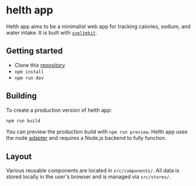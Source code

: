 # helth app

Helth app aims to be a minimalist web app for tracking calories, sodium, and water intake. It is built with [`sveltekit`](https://github.com/sveltejs/kit/tree/master/packages/create-svelte).

## Getting started

+ Clone this [repository](https://github.com/Dilden/helth)
+ `npm install`
+ `npm run dev`

## Building

To create a production version of helth app:

```bash
npm run build
```

You can preview the production build with `npm run preview`. Helth app uses the node [adapter](https://kit.svelte.dev/docs/adapters) and requires a Node.js backend to fully function.

## Layout
Various reusable components are located in `src/components/`. All data is stored locally in the user's browser and is managed via `src/stores/`.
